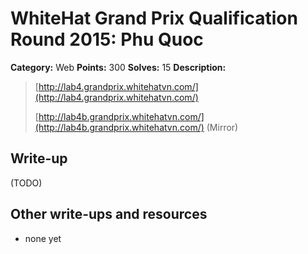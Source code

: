 # WhiteHat Grand Prix Qualification Round 2015: Phu Quoc

**Category:** Web
**Points:** 300
**Solves:** 15
**Description:**

> [http://lab4.grandprix.whitehatvn.com/](http://lab4.grandprix.whitehatvn.com/)
> 
> [http://lab4b.grandprix.whitehatvn.com/](http://lab4b.grandprix.whitehatvn.com/) (Mirror)


## Write-up

(TODO)

## Other write-ups and resources

* none yet
